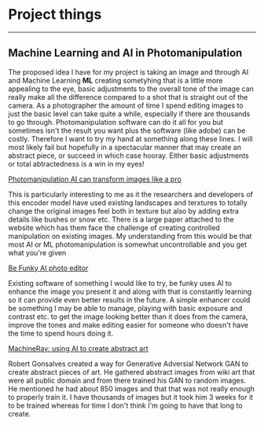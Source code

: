 # Project things
***

## Machine Learning and AI in Photomanipulation

The proposed idea I have for my project is taking an image and through AI and Machine Learning **ML** creating sometyhing that is a little more appealing to the eye, basic adjustments to the overall tone of the image can really make all the difference compared to a shot that is straight out of the camera. As a photographer the amount of time I spend editing images to just the basic level can take quite a while, especially if there are thousands to go through. Photomanipulation software can do it all for you but sometimes isn't the result you want plus the software (like adobe) can be costly. Therefore I want to try my hand at something along these lines. I will most likely fail but hopefully in a spectacular manner that may create an abstract piece, or succeed in which case hooray. Either basic adjustments or total abtractedness is a win in my eyes!

[Photomanipulation AI can transform images like a pro](https://www.digitalinformationworld.com/2020/07/photo-manipulation-ai-amazing-results.html)

This is particularly interesting to me as it the researchers and developers of this encoder model have used existing landscapes and terxtures to totally change the original images feel both in texture but also by adding extra details like bushes or snow etc. There is a large paper attached to the website which has them face the challenge of creating controlled manipulation on existing images. My understanding from this would be that most AI or ML photomanipulation is somewhat uncontrollable and you get what you're given

[Be Funky AI photo editor](https://www.befunky.com/features/ai-photo-editing/) 

Existing software of something I would like to try, be funky uses AI to enhance the image you present it and along with that is constantly learning so it can provide even better results in the future. A simple enhancer could be something I may be able to manage, playing with basic exposure and contrast etc. to get the image looking better than it does from the camera, improve the tones and make editing easier for someone who doesn't have the time to spend hours doing it.

[MachineRay: using AI to create abstract art](https://towardsdatascience.com/machineray-using-ai-to-create-abstract-art-39829438076a)

Robert Gonsalves created a way for Generative Adversial Network GAN to create abstract pieces of art. He gathered abstract images from wiki art that were all public domain and from there trained his GAN to random images. He mentioned he had about 850 images and that that was not really enough to properly train it. I have thousands of images but it took him 3 weeks for it to be trained whereas for time I don't think I'm going to have that long to create.
